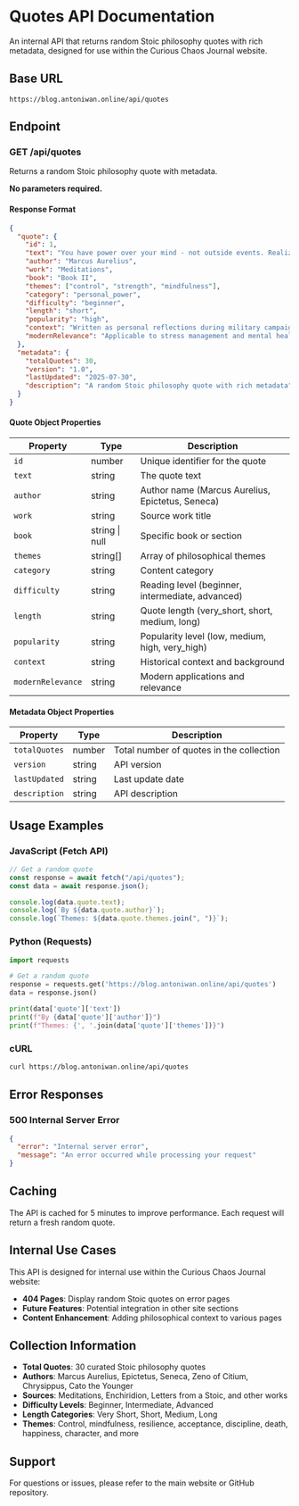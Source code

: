 # Quotes API Documentation

An internal API that returns random Stoic philosophy quotes with rich metadata, designed for use within the Curious Chaos Journal website.

## Base URL

```
https://blog.antoniwan.online/api/quotes
```

## Endpoint

### GET /api/quotes

Returns a random Stoic philosophy quote with metadata.

**No parameters required.**

#### Response Format

```json
{
  "quote": {
    "id": 1,
    "text": "You have power over your mind - not outside events. Realize this, and you will find strength.",
    "author": "Marcus Aurelius",
    "work": "Meditations",
    "book": "Book II",
    "themes": ["control", "strength", "mindfulness"],
    "category": "personal_power",
    "difficulty": "beginner",
    "length": "short",
    "popularity": "high",
    "context": "Written as personal reflections during military campaigns",
    "modernRelevance": "Applicable to stress management and mental health"
  },
  "metadata": {
    "totalQuotes": 30,
    "version": "1.0",
    "lastUpdated": "2025-07-30",
    "description": "A random Stoic philosophy quote with rich metadata"
  }
}
```

#### Quote Object Properties

| Property          | Type           | Description                                      |
| ----------------- | -------------- | ------------------------------------------------ |
| `id`              | number         | Unique identifier for the quote                  |
| `text`            | string         | The quote text                                   |
| `author`          | string         | Author name (Marcus Aurelius, Epictetus, Seneca) |
| `work`            | string         | Source work title                                |
| `book`            | string \| null | Specific book or section                         |
| `themes`          | string[]       | Array of philosophical themes                    |
| `category`        | string         | Content category                                 |
| `difficulty`      | string         | Reading level (beginner, intermediate, advanced) |
| `length`          | string         | Quote length (very_short, short, medium, long)   |
| `popularity`      | string         | Popularity level (low, medium, high, very_high)  |
| `context`         | string         | Historical context and background                |
| `modernRelevance` | string         | Modern applications and relevance                |

#### Metadata Object Properties

| Property      | Type   | Description                              |
| ------------- | ------ | ---------------------------------------- |
| `totalQuotes` | number | Total number of quotes in the collection |
| `version`     | string | API version                              |
| `lastUpdated` | string | Last update date                         |
| `description` | string | API description                          |

## Usage Examples

### JavaScript (Fetch API)

```javascript
// Get a random quote
const response = await fetch("/api/quotes");
const data = await response.json();

console.log(data.quote.text);
console.log(`By ${data.quote.author}`);
console.log(`Themes: ${data.quote.themes.join(", ")}`);
```

### Python (Requests)

```python
import requests

# Get a random quote
response = requests.get('https://blog.antoniwan.online/api/quotes')
data = response.json()

print(data['quote']['text'])
print(f"By {data['quote']['author']}")
print(f"Themes: {', '.join(data['quote']['themes'])}")
```

### cURL

```bash
curl https://blog.antoniwan.online/api/quotes
```

## Error Responses

### 500 Internal Server Error

```json
{
  "error": "Internal server error",
  "message": "An error occurred while processing your request"
}
```

## Caching

The API is cached for 5 minutes to improve performance. Each request will return a fresh random quote.

## Internal Use Cases

This API is designed for internal use within the Curious Chaos Journal website:

- **404 Pages**: Display random Stoic quotes on error pages
- **Future Features**: Potential integration in other site sections
- **Content Enhancement**: Adding philosophical context to various pages

## Collection Information

- **Total Quotes**: 30 curated Stoic philosophy quotes
- **Authors**: Marcus Aurelius, Epictetus, Seneca, Zeno of Citium, Chrysippus, Cato the Younger
- **Sources**: Meditations, Enchiridion, Letters from a Stoic, and other works
- **Difficulty Levels**: Beginner, Intermediate, Advanced
- **Length Categories**: Very Short, Short, Medium, Long
- **Themes**: Control, mindfulness, resilience, acceptance, discipline, death, happiness, character, and more

## Support

For questions or issues, please refer to the main website or GitHub repository.
